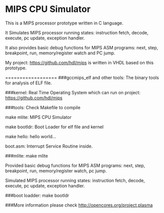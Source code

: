 MIPS CPU Simulator
==================

This is a MIPS processor prototype written in C language.

It Simulates MIPS processor running states: instruction fetch, decode, execute, pc update, exception handler.

It also provides basic debug functions for MIPS ASM programs: next, step, breakpoint, run, memory/register watch and PC jump.

My project: https://github.com/hdl/mips is written in VHDL based on this prototype.

==================
###gccmips_elf and other tools: 
The binary tools for analysis of ELF file. 

###kernel:
Real Time Operating System which can run on project: https://github.com/hdl/mips

###tools:
Check Makefile to compile

make mlite: MIPS CPU Simulator

make bootldr: Boot Loader for elf file and kernel

make hello: hello world...

boot.asm: Interrupt Service Routine inside.

###mlite:
make mlite

Provided basic debug functions for MIPS ASM programs: next, step, breakpoint, run, memory/register watch, pc jump.

Simulated MIPS processor running states: instruction fetch, decode, execute, pc update, exception handler.

###boot loadder:
make bootldr


###More information please check http://opencores.org/project,plasma

